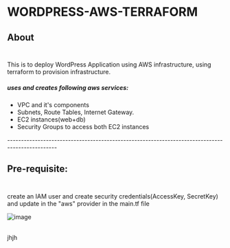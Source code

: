 # WORDPRESS-AWS-TERRAFORM <br/>

## About <br/><br/>
This is to deploy WordPress Application using AWS infrastructure, using terraform to provision infrastructure.<br/>
##### uses and creates following aws services:<br/>
* VPC and it's components
* Subnets, Route Tables, Internet Gateway.
* EC2 instances(web+db)
* Security Groups to access both EC2 instances

------------------------------------------------------------------------------------------------<br/>
## Pre-requisite:<br/><br/>
create an IAM user and create security credentials(AccessKey, SecretKey) and update in the "aws" provider in the main.tf file 

![image](https://user-images.githubusercontent.com/82150368/117599520-a34b7c80-b152-11eb-9c43-325851fcac66.png)


<br/>
jhjh
